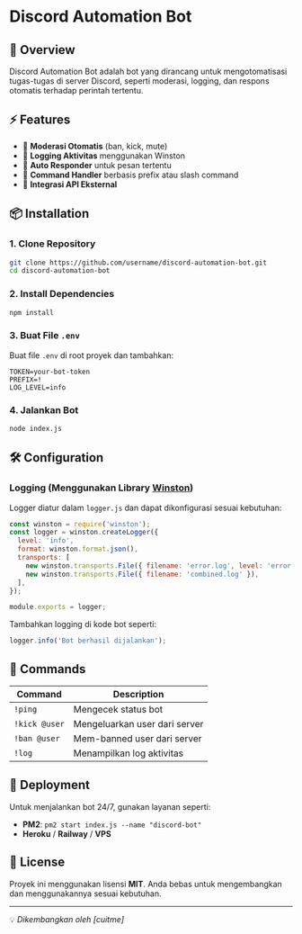 # Discord Automation Bot

## 📌 Overview

Discord Automation Bot adalah bot yang dirancang untuk mengotomatisasi tugas-tugas di server Discord, seperti moderasi, logging, dan respons otomatis terhadap perintah tertentu.

## ⚡ Features

- 🔹 **Moderasi Otomatis** (ban, kick, mute)
- 🔹 **Logging Aktivitas** menggunakan Winston
- 🔹 **Auto Responder** untuk pesan tertentu
- 🔹 **Command Handler** berbasis prefix atau slash command
- 🔹 **Integrasi API Eksternal**

## 📦 Installation

### 1. Clone Repository

```sh
git clone https://github.com/username/discord-automation-bot.git
cd discord-automation-bot
```

### 2. Install Dependencies

```sh
npm install
```

### 3. Buat File `.env`

Buat file `.env` di root proyek dan tambahkan:

```env
TOKEN=your-bot-token
PREFIX=!
LOG_LEVEL=info
```

### 4. Jalankan Bot

```sh
node index.js
```

## 🛠 Configuration

### Logging (Menggunakan Library [Winston](https://github.com/winstonjs/winston))

Logger diatur dalam `logger.js` dan dapat dikonfigurasi sesuai kebutuhan:

```javascript
const winston = require('winston');
const logger = winston.createLogger({
  level: 'info',
  format: winston.format.json(),
  transports: [
    new winston.transports.File({ filename: 'error.log', level: 'error' }),
    new winston.transports.File({ filename: 'combined.log' }),
  ],
});

module.exports = logger;
```

Tambahkan logging di kode bot seperti:

```javascript
logger.info('Bot berhasil dijalankan');
```

## 📜 Commands

| Command       | Description                   |
| ------------- | ----------------------------- |
| `!ping`       | Mengecek status bot           |
| `!kick @user` | Mengeluarkan user dari server |
| `!ban @user`  | Mem-banned user dari server   |
| `!log`        | Menampilkan log aktivitas     |

## 🚀 Deployment

Untuk menjalankan bot 24/7, gunakan layanan seperti:

- **PM2**: `pm2 start index.js --name "discord-bot"`
- **Heroku** / **Railway** / **VPS**

## 🔗 License

Proyek ini menggunakan lisensi **MIT**. Anda bebas untuk mengembangkan dan menggunakannya sesuai kebutuhan.

---

💡 *Dikembangkan oleh [cuitme]*


